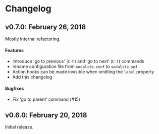 # Changelog

## v0.7.0: February 26, 2018
Mostly internal refactoring.
#### Features
- Introduce 'go to previous' (`C-h`) and 'go to next' (`C-l`) commands
- rename configuration file from `sodalite.conf` to `sodalite.yml`
- Action hooks can be made invisible when omitting the `label` property
- Add this changelog

#### Bugfixes
- Fix 'go to parent' command (#15)

## v0.6.0: February 20, 2018
Initial release.
